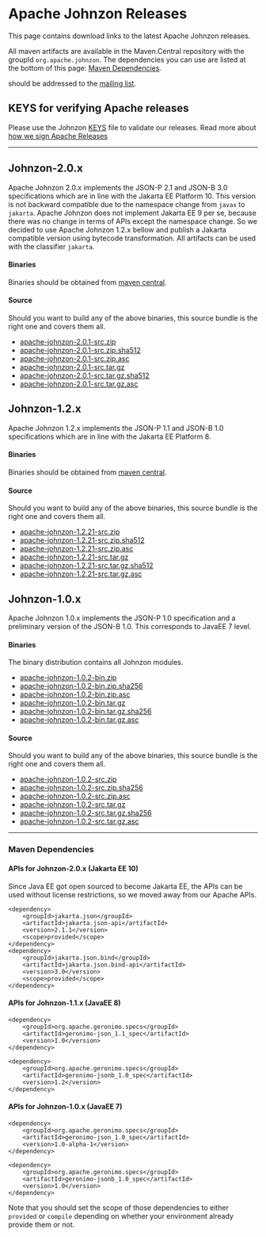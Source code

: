 <!---
Licensed to the Apache Software Foundation (ASF) under one
or more contributor license agreements.  See the NOTICE file
distributed with this work for additional information
regarding copyright ownership.  The ASF licenses this file
to you under the Apache License, Version 2.0 (the
"License"); you may not use this file except in compliance
with the License.  You may obtain a copy of the License at

  http://www.apache.org/licenses/LICENSE-2.0

Unless required by applicable law or agreed to in writing,
software distributed under the License is distributed on an
"AS IS" BASIS, WITHOUT WARRANTIES OR CONDITIONS OF ANY
KIND, either express or implied.  See the License for the
specific language governing permissions and limitations
under the License.
-->
# Apache Johnzon Releases

This page contains download links to the latest Apache Johnzon releases.

All maven artifacts are available in the Maven.Central repository with the groupId ``org.apache.johnzon``. 
The dependencies you can use are listed at the bottom of this page: [Maven Dependencies](#Maven_Dependencies).


should be addressed to the [mailing list](http://johnzon.apache.org/mail-lists.html).

## KEYS for verifying Apache releases

Please use the Johnzon [KEYS](https://www.apache.org/dyn/closer.lua/johnzon/KEYS) file to validate our releases.
Read more about [how we sign Apache Releases](http://www.apache.org/info/verification.html)


----------

## Johnzon-2.0.x

Apache Johnzon 2.0.x implements the JSON-P 2.1 and JSON-B 3.0 specifications which are in line with the Jakarta EE Platform 10. This version is not backward compatible due to the namespace change from `javax` to `jakarta`. 
Apache Johnzon does not implement Jakarta EE 9 per se, because there was no change in terms of APIs except the namespace change. 
So we decided to use Apache Johnzon 1.2.x bellow and publish a Jakarta compatible version using bytecode transformation. All artifacts can be used with the classifier `jakarta`.

#### Binaries
Binaries should be obtained from [maven central](https://repo.maven.apache.org/maven2/org/apache/johnzon/).


#### Source
Should you want to build any of the above binaries, this source bundle is the right one and covers them all.
* [apache-johnzon-2.0.1-src.zip](https://www.apache.org/dyn/closer.lua/johnzon/johnzon-2.0.1/apache-johnzon-2.0.1-src.zip)
* [apache-johnzon-2.0.1-src.zip.sha512](https://www.apache.org/dyn/closer.lua/johnzon/johnzon-2.0.1/apache-johnzon-2.0.1-src.zip.sha512)
* [apache-johnzon-2.0.1-src.zip.asc](https://www.apache.org/dyn/closer.lua/johnzon/johnzon-2.0.1/apache-johnzon-2.0.1-src.zip.asc)
* [apache-johnzon-2.0.1-src.tar.gz](https://www.apache.org/dyn/closer.lua/johnzon/johnzon-2.0.1/apache-johnzon-2.0.1-src.tar.gz)
* [apache-johnzon-2.0.1-src.tar.gz.sha512](https://www.apache.org/dyn/closer.lua/johnzon/johnzon-2.0.1/apache-johnzon-2.0.1-src.tar.gz.sha512)
* [apache-johnzon-2.0.1-src.tar.gz.asc](https://www.apache.org/dyn/closer.lua/johnzon/johnzon-2.0.1/apache-johnzon-2.0.1-src.tar.gz.asc)

## Johnzon-1.2.x

Apache Johnzon 1.2.x implements the JSON-P 1.1 and JSON-B 1.0 specifications which are in line with the Jakarta EE Platform 8.


#### Binaries
Binaries should be obtained from [maven central](https://repo.maven.apache.org/maven2/org/apache/johnzon/).


#### Source
Should you want to build any of the above binaries, this source bundle is the right one and covers them all.
* [apache-johnzon-1.2.21-src.zip](https://www.apache.org/dyn/closer.lua/johnzon/johnzon-1.2.21/apache-johnzon-1.2.21-src.zip)
* [apache-johnzon-1.2.21-src.zip.sha512](https://www.apache.org/dyn/closer.lua/johnzon/johnzon-1.2.21/apache-johnzon-1.2.21-src.zip.sha512)
* [apache-johnzon-1.2.21-src.zip.asc](https://www.apache.org/dyn/closer.lua/johnzon/johnzon-1.2.21/apache-johnzon-1.2.21-src.zip.asc)
* [apache-johnzon-1.2.21-src.tar.gz](https://www.apache.org/dyn/closer.lua/johnzon/johnzon-1.2.21/apache-johnzon-1.2.21-src.tar.gz)
* [apache-johnzon-1.2.21-src.tar.gz.sha512](https://www.apache.org/dyn/closer.lua/johnzon/johnzon-1.2.21/apache-johnzon-1.2.21-src.tar.gz.sha512)
* [apache-johnzon-1.2.21-src.tar.gz.asc](https://www.apache.org/dyn/closer.lua/johnzon/johnzon-1.2.21/apache-johnzon-1.2.21-src.tar.gz.asc)

## Johnzon-1.0.x

Apache Johnzon 1.0.x implements the JSON-P 1.0 specification and a preliminary version of the JSON-B 1.0.
This corresponds to JavaEE 7 level.

#### Binaries
The binary distribution contains all Johnzon modules.

* [apache-johnzon-1.0.2-bin.zip](https://www.apache.org/dyn/closer.lua/johnzon/johnzon-1.0.2/apache-johnzon-1.0.2-bin.zip)
* [apache-johnzon-1.0.2-bin.zip.sha256](https://www.apache.org/dyn/closer.lua/johnzon/johnzon-1.0.2/apache-johnzon-1.0.2-bin.zip.sha256)
* [apache-johnzon-1.0.2-bin.zip.asc](https://www.apache.org/dyn/closer.lua/johnzon/johnzon-1.0.2/apache-johnzon-1.0.2-bin.zip.asc)
* [apache-johnzon-1.0.2-bin.tar.gz](https://www.apache.org/dyn/closer.lua/johnzon/johnzon-1.0.2/apache-johnzon-1.0.2-bin.tar.gz)
* [apache-johnzon-1.0.2-bin.tar.gz.sha256](https://www.apache.org/dyn/closer.lua/johnzon/johnzon-1.0.2/apache-johnzon-1.0.2-bin.tar.gz.sha256)
* [apache-johnzon-1.0.2-bin.tar.gz.asc](https://www.apache.org/dyn/closer.lua/johnzon/johnzon-1.0.2/apache-johnzon-1.0.2-bin.tar.gz.asc)

#### Source
Should you want to build any of the above binaries, this source bundle is the right one and covers them all.

* [apache-johnzon-1.0.2-src.zip](https://www.apache.org/dyn/closer.lua/johnzon/johnzon-1.0.2/apache-johnzon-1.0.2-src.zip)
* [apache-johnzon-1.0.2-src.zip.sha256](https://www.apache.org/dyn/closer.lua/johnzon/johnzon-1.0.2/apache-johnzon-1.0.2-src.zip.sha256)
* [apache-johnzon-1.0.2-src.zip.asc](https://www.apache.org/dyn/closer.lua/johnzon/johnzon-1.0.2/apache-johnzon-1.0.2-src.zip.asc)
* [apache-johnzon-1.0.2-src.tar.gz](https://www.apache.org/dyn/closer.lua/johnzon/johnzon-1.0.2/apache-johnzon-1.0.2-src.tar.gz)
* [apache-johnzon-1.0.2-src.tar.gz.sha256](https://www.apache.org/dyn/closer.lua/johnzon/johnzon-1.0.2/apache-johnzon-1.0.2-src.tar.gz.sha256)
* [apache-johnzon-1.0.2-src.tar.gz.asc](https://www.apache.org/dyn/closer.lua/johnzon/johnzon-1.0.2/apache-johnzon-1.0.2-src.tar.gz.asc)
-------

### Maven Dependencies

#### APIs for Johnzon-2.0.x (Jakarta EE 10)

Since Java EE got open sourced to become Jakarta EE, the APIs can be used without license restrictions, so we moved away from our Apache APIs.

    <dependency>
        <groupId>jakarta.json</groupId>
        <artifactId>jakarta.json-api</artifactId>
        <version>2.1.1</version>
        <scope>provided</scope>
    </dependency>
    <dependency>
        <groupId>jakarta.json.bind</groupId>
        <artifactId>jakarta.json.bind-api</artifactId>
        <version>3.0</version>
        <scope>provided</scope>
    </dependency>

#### APIs for Johnzon-1.1.x (JavaEE 8)

    <dependency>
        <groupId>org.apache.geronimo.specs</groupId>
        <artifactId>geronimo-json_1.1_spec</artifactId>
        <version>1.0</version>
    </dependency>

    <dependency>
        <groupId>org.apache.geronimo.specs</groupId>
        <artifactId>geronimo-jsonb_1.0_spec</artifactId>
        <version>1.2</version>
    </dependency>

#### APIs for Johnzon-1.0.x (JavaEE 7)

    <dependency>
        <groupId>org.apache.geronimo.specs</groupId>
        <artifactId>geronimo-json_1.0_spec</artifactId>
        <version>1.0-alpha-1</version>
    </dependency>

    <dependency>
        <groupId>org.apache.geronimo.specs</groupId>
        <artifactId>geronimo-jsonb_1.0_spec</artifactId>
        <version>1.0</version>
    </dependency>

Note that you should set the scope of those dependencies to either `provided` or `compile` depending on whether your environment already provide them or not.
